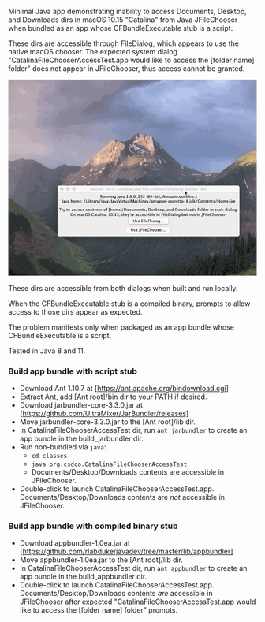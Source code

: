 Minimal Java app demonstrating inability to access Documents, Desktop, and Downloads
dirs in macOS 10.15 "Catalina" from Java JFileChooser when bundled as an app whose
CFBundleExecutable stub is a script.

These dirs are accessible through FileDialog, which appears to use the native macOS chooser.
The expected system dialog "CatalinaFileChooserAccessTest.app would like to access the 
[folder name] folder" does not appear in JFileChooser, thus access cannot be granted.

![demo GIF](https://github.com/sorghumking/catalinaFileChooserAccessTest/blob/master/img/chooserAccessDemo.gif)

These dirs are accessible from both dialogs when built and run locally.

When the CFBundleExecutable stub is a compiled binary, prompts to allow access to those dirs appear as expected.

The problem manifests only when packaged as an app bundle whose CFBundleExecutable is a script.

Tested in Java 8 and 11.

### Build app bundle with script stub
- Download Ant 1.10.7 at [https://ant.apache.org/bindownload.cgi]
- Extract Ant, add [Ant root]/bin dir to your PATH if desired.
- Download jarbundler-core-3.3.0.jar at [https://github.com/UltraMixer/JarBundler/releases]
- Move jarbundler-core-3.3.0.jar to the [Ant root]/lib dir.
- In CatalinaFileChooserAccessTest dir, run `ant jarbundler` to create an app bundle in the build_jarbundler dir.
- Run non-bundled via `java`:
  * `cd classes`
  * `java org.csdco.CatalinaFileChooserAccessTest`
  * Documents/Desktop/Downloads contents are accessible in JFileChooser.
- Double-click to launch CatalinaFileChooserAccessTest.app. Documents/Desktop/Downloads contents are *not* accessible in JFileChooser.

### Build app bundle with compiled binary stub
- Download appbundler-1.0ea.jar at [https://github.com/rlabduke/javadev/tree/master/lib/appbundler]
- Move appbundler-1.0ea.jar to the [Ant root]/lib dir.
- In CatalinaFileChooserAccessTest dir, run `ant appbundler` to create an app bundle in the build_appbundler dir.
- Double-click to launch CatalinaFileChooserAccessTest.app. Documents/Desktop/Downloads contents *are* accessible in JFileChooser
after expected "CatalinaFileChooserAccessTest.app would like to access the [folder name] folder" prompts.
